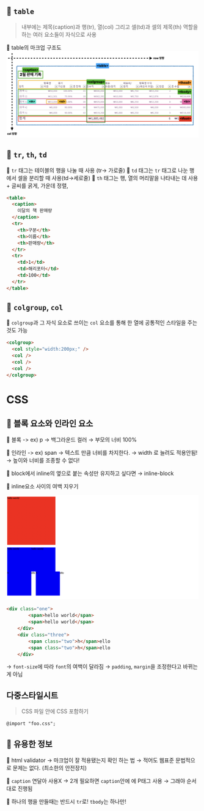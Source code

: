 
## 📌 `table`

> 내부에는 제목(caption)과 행(tr), 열(col) 그리고 셀(td)과 셀의 제목(th) 역할을 하는 여러 요소들이 자식으로 사용

🧷 table의 마크업 구조도 <br>
<img src="table-markup.png">

## 📌 `tr`, `th`, `td`

🧷 `tr` 태그는 테이블의 행을 나눌 때 사용 (tr-> 가로줄)
🧷 `td` 태그는 `tr` 태그로 나눈 행에서 셀을 분리할 때 사용(td->세로줄)
🧷 `th` 태그는 행, 열의 머리말을 나타내는 데 사용 + 글씨를 굵게, 가운데 정렬,

```html
<table>
  <caption>
    이달의 책 판매량
  </caption>
  <tr>
    <th>구분</th>
    <th>이름</th>
    <th>판매량</th>
  </tr>
  <tr>
    <td>1</td>
    <td>해리포터</td>
    <td>100</td>
  </tr>
</table>
```

## 📌 `colgroup`, `col`

🧷 `colgroup`과 그 자식 요소로 쓰이는 `col` 요소를 통해 한 열에 공통적인 스타일을 주는것도 가능 <br>

```html
<colgroup>
  <col style="width:200px;" />
  <col />
  <col />
  <col />
</colgroup>
```

# CSS

## 📌 블록 요소와 인라인 요소

🧷 블록 -> ex) p → 백그라운드 컬러 → 부모의 너비 100%

🧷 인라인 -> ex) span → 텍스트 만큼 너비를 차지한다. → width 로 늘려도 적용안됨! → 높이와 너비를 조종할 수 없다!

🧷 block에서 inline의 옆으로 붙는 속성만 유지하고 싶다면 → inline-block

🧷 inline요소 사이의 여백 지우기

<img src="inline.png">

```html
<div class="one">
        <span>hello world</span>
        <span>hello world</span>
    </div>
    <div class="three">
        <span class="two">h</span>ello
        <span class="two">h</span>ello
    </div>
```

-> `font-size`에 따라 `font`의 여백이 달라짐 → `padding`, `margin`을 조정한다고 바뀌는 게 아님
<br>

## 다중스타일시트

> CSS 파일 안에 CSS 포함하기

```html
@import "foo.css";
```

## 📌 유용한 정보

🧷 html validator → 마크업이 잘 적용됐는지 확인 하는 법
→ 적어도 웹표준 문법적으로 문제는 없다. (최소한의 안전장치)

🧷 `caption` 연달아 사용X → 2개 필요하면 `caption`안에 에 P태그 사용 → 그래야 순서대로 진행됨

🧷 하나의 행을 만들때는 반드시 `tr`로! `tbody`는 하나만!

<br>

